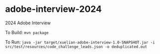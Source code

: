 # adobe-interview-2024
2024 Adobe Interview

To Build:
`mvn package`

To Run:
`java -jar target/xuelian-adobe-interview-1.0-SNAPSHOT.jar -i src/test/resources/code_challenge_leads.json -o deduplicated.out
`